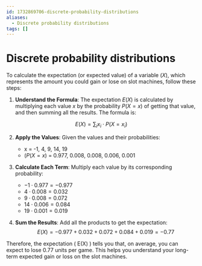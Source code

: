 ```yaml
---
id: 1732869706-discrete-probability-distributions
aliases:
  - Discrete probability distributions
tags: []
---
```


# Discrete probability distributions

To calculate the expectation (or expected value) of a variable $(X)$, which represents the amount you could gain or lose on slot machines, follow these steps:

1. **Understand the Formula**: The expectation $E(X)$ is calculated by multiplying each value $x$ by the probability $P(X = x)$ of getting that value, and then summing all the results. The formula is:

$$
E(X) = \sum_{i} x_i \cdot P(X = x_i)
$$

2. **Apply the Values**: Given the values and their probabilities:
   - x = -1, 4, 9, 14, 19
   - $( P(X = x)$ = 0.977, 0.008, 0.008, 0.006, 0.001

3. **Calculate Each Term**: Multiply each value by its corresponding probability:
   - $-1 \cdot 0.977 = -0.977$
   - $4 \cdot 0.008 = 0.032$
   - $9 \cdot 0.008 = 0.072$
   - $14 \cdot 0.006 = 0.084$
   - $19 \cdot 0.001 = 0.019$

4. **Sum the Results**: Add all the products to get the expectation:
   $$
   E(X) = -0.977 + 0.032 + 0.072 + 0.084 + 0.019 = -0.77
   $$

Therefore, the expectation \( E(X) \) tells you that, on average, you can expect to lose 0.77 units per game. This helps you understand your long-term expected gain or loss on the slot machines.
